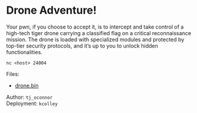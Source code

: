 # Drone Adventure!

Your pwn, if you choose to accept it, is to intercept and take control of a high-tech tiger drone carrying a classified flag on a critical reconnaissance mission. The drone is loaded with specialized modules and protected by top-tier security protocols, and it’s up to you to unlock hidden functionalities.

`nc <host> 24004`

Files:

- [drone.bin](attachments/drone.bin)

Author: `tj_oconnor`<br>
Deployment: `kcolley`
